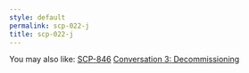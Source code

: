 ```yaml
---
style: default
permalink: scp-022-j
title: scp-022-j
---
```

You may also like:
[SCP-846](http://scp-wiki.net/scp-846)
[Conversation 3: Decommissioning](http://scp-wiki.net/conversation-3-decommissioning)